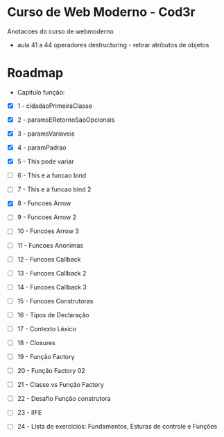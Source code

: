 # Curso de Web Moderno - Cod3r
Anotacoes do curso de webmoderno

- aula 41 a 44 operadores destructuring - retirar atributos de objetos

# Roadmap

- Capitulo função:
- [x] 1 - cidadaoPrimeiraClasse
- [x] 2 - paramsERetornoSaoOpcionais
- [x] 3 - paramsVariaveis
- [x] 4 - paramPadrao
- [x] 5 - This pode variar
- [ ] 6 - This e a funcao bind
- [ ] 7 - This e a funcao bind 2
- [x] 8 - Funcoes Arrow
- [ ] 9 - Funcoes Arrow 2
- [ ] 10 - Funcoes Arrow 3
- [ ] 11 - Funcoes Anonimas
- [ ] 12 - Funcoes Callback
- [ ] 13 - Funcoes Callback 2
- [ ] 14 - Funcoes Callback 3
- [ ] 15 - Funcoes Construtoras
- [ ] 16 - Tipos de Declaração
- [ ] 17 - Contexto Léxico
- [ ] 18 - Closures
- [ ] 19 - Função Factory
- [ ] 20 - Função Factory 02
- [ ] 21 - Classe vs Função Factory
- [ ] 22 - Desafio Função construtora
- [ ] 23 - IIFE
- [ ] 24 - Lista de exercicios: Fundamentos, Esturas de controle e Funções





